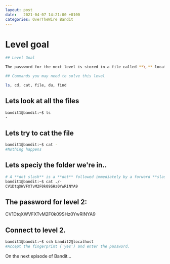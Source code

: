 ```yaml
---
layout: post
date:   2021-04-07 14:21:00 +0100
categories: OverTheWire Bandit
---
```

# Level goal
```bash
## Level Goal

The password for the next level is stored in a file called **\-** located in the home directory

## Commands you may need to solve this level

ls, cd, cat, file, du, find
```

## Lets look at all the files

```bash
bandit1@bandit:~$ ls
-
```

## Lets try to cat the file

```bash
bandit1@bandit:~$ cat -
#Nothing happens
```

## Lets speciy the folder we're in..

```bash
# A **dot slash** is a **dot** followed immediately by a forward **slash** ( ./ ). It is used in **Linux** and Unix to execute a compiled program in the current directory
bandit1@bandit:~$ cat ./-
CV1DtqXWVFXTvM2F0k09SHz0YwRINYA9 
```

## The password for level 2:

CV1DtqXWVFXTvM2F0k09SHz0YwRINYA9

## Connect to level 2.
```bash
bandit1@bandit:~$ ssh bandit2@localhost
#Accept the fingerprint ('yes') and enter the password.
```

On the next episode of Bandit...